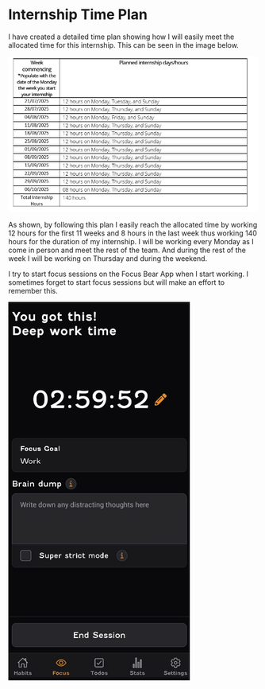 # Internship Time Plan

I have created a detailed time plan showing how I will easily meet the allocated time for this internship. This can be seen in the image below.

![Image of Time Plan](image-20.png)

As shown, by following this plan I easily reach the allocated time by working 12 hours for the first 11 weeks and 8 hours in the last week thus working 140 hours for the duration of my internship. I will be working every Monday as I come in person and meet the rest of the team. And during the rest of the week I will be working on Thursday and during the weekend.

I try to start focus sessions on the Focus Bear App when I start working. I sometimes forget to start focus sessions but will make an effort to remember this.

![Screenshot of focus session](image-21.png)